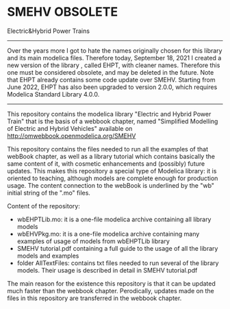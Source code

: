 # SMEHV OBSOLETE
Electric&amp;Hybrid Power Trains

*****
Over the years more I got to hate the names originally chosen for this library and its main modelica files. 
Therefore today, September 18, 2021 I created a new version of the library , called EHPT, with cleaner names. 
Therefore this one must be considered obsolete, and may be deleted in the future.
Note that EHPT already contains some code update over SMEHV.
Starting from June 2022, EHPT has also been upgraded to version 2.0.0, which requires Modelica Standard Library 4.0.0.
*****

This repository contains the modelica library "Electric and Hybrid Power Train" that is the basis of a webbook chapter, named "Simplified Modelling of Electric and Hybrid Vehicles" available on 
http://omwebbook.openmodelica.org/SMEHV

This repository contains  the files needed to run all the examples of that webBook chapter, as well as a library tutorial which contains basically the same content of it, with cosmetic enhancements and (possibly) future updates. 
This makes this repository a special type of Modelica library: it is oriented to teaching, although models are complete enough for production usage. The content connection to the webBook is underlined by the "wb" initial string of the ".mo" files.

Content of the repository:
- wbEHPTLib.mo: it is a one-file modelica archive containing all library models
- wbEHVPkg.mo: it is a one-file modelica archive containing many examples of usage of models from wbEHPTLib library
- SMEHV tutorial.pdf containing a full guide to the usage of all the library models and examples 
- folder AllTextFiles: contains txt files needed to run several of the library models. Their usage is described in detail in SMEHV tutorial.pdf

The main reason for the existence  this repository is that it can be updated much faster than the webbook chapter. 
Perodically, updates made on the files in this repository are transferred in the webbook chapter.
